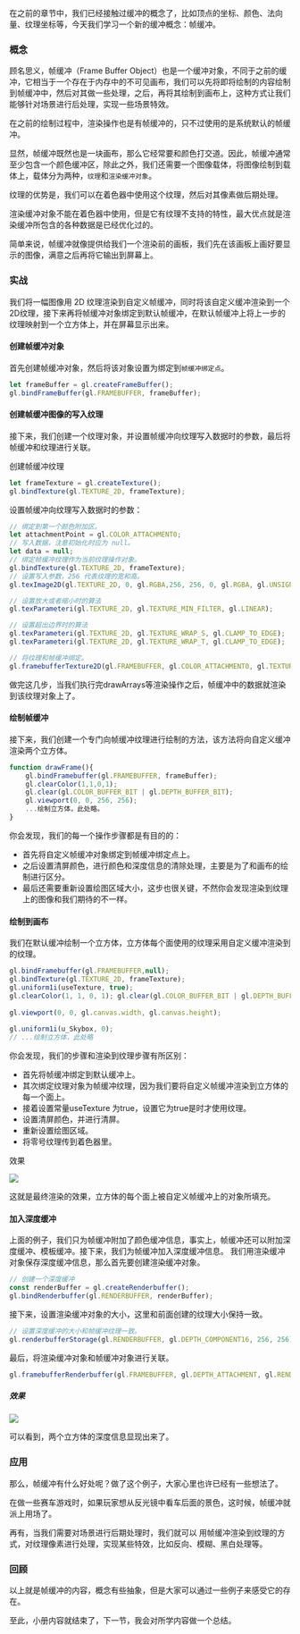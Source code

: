 在之前的章节中，我们已经接触过缓冲的概念了，比如顶点的坐标、颜色、法向量、纹理坐标等，今天我们学习一个新的缓冲概念：帧缓冲。

### 概念

顾名思义，帧缓冲（Frame Buffer Object）也是一个缓冲对象，不同于之前的缓冲，它相当于一个存在于内存中的不可见画布，我们可以先将即将绘制的内容绘制到帧缓冲中，然后对其做一些处理，之后，再将其绘制到画布上，这种方式让我们能够针对场景进行后处理，实现一些场景特效。

在之前的绘制过程中，渲染操作也是有帧缓冲的，只不过使用的是系统默认的帧缓冲。

显然，帧缓冲既然也是一块画布，那么它经常要和颜色打交道。因此，帧缓冲通常至少包含一个颜色缓冲区，除此之外，我们还需要一个图像载体，将图像绘制到载体上，载体分为两种，`纹理`和`渲染缓冲对象`。

纹理的优势是，我们可以在着色器中使用这个纹理，然后对其像素做后期处理。

渲染缓冲对象不能在着色器中使用，但是它有纹理不支持的特性，最大优点就是渲染缓冲所包含的各种数据是已经优化过的。

简单来说，帧缓冲就像提供给我们一个渲染前的画板，我们先在该画板上画好要显示的图像，满意之后再将它输出到屏幕上。

### 实战

我们将一幅图像用 2D 纹理渲染到自定义帧缓冲，同时将该自定义缓冲渲染到一个2D纹理，接下来再将帧缓冲对象绑定到默认帧缓冲，在默认帧缓冲上将上一步的纹理映射到一个立方体上，并在屏幕显示出来。

#### 创建帧缓冲对象

首先创建帧缓冲对象，然后将该对象设置为绑定到`帧缓冲绑定点`。
```js
let frameBuffer = gl.createFrameBuffer();
gl.bindFrameBuffer(gl.FRAMEBUFFER, frameBuffer);
```

#### 创建帧缓冲图像的写入纹理

接下来，我们创建一个纹理对象，并设置帧缓冲向纹理写入数据时的参数，最后将帧缓冲和纹理进行关联。

创建帧缓冲纹理
```js
let frameTexture = gl.createTexture();
gl.bindTexture(gl.TEXTURE_2D, frameTexture);
```

设置帧缓冲向纹理写入数据时的参数：
```js
// 绑定到第一个颜色附加区。
let attachmentPoint = gl.COLOR_ATTACHMENT0;
// 写入数据，注意初始化时应为 null。
let data = null;
// 绑定帧缓冲纹理作为当前纹理操作对象。
gl.bindTexture(gl.TEXTURE_2D, frameTexture);
// 设置写入参数，256 代表纹理的宽和高。
gl.texImage2D(gl.TEXTURE_2D, 0, gl.RGBA,256, 256, 0, gl.RGBA, gl.UNSIGNED_BYTE, data);

// 设置放大或者缩小时的算法
gl.texParameteri(gl.TEXTURE_2D, gl.TEXTURE_MIN_FILTER, gl.LINEAR);

// 设置超出边界时的算法
gl.texParameteri(gl.TEXTURE_2D, gl.TEXTURE_WRAP_S, gl.CLAMP_TO_EDGE);
gl.texParameteri(gl.TEXTURE_2D, gl.TEXTURE_WRAP_T, gl.CLAMP_TO_EDGE);

// 将纹理和帧缓冲绑定。
gl.framebufferTexture2D(gl.FRAMEBUFFER, gl.COLOR_ATTACHMENT0, gl.TEXTURE_2D, targetTexture, 0);
```

做完这几步，当我们执行完drawArrays等渲染操作之后，帧缓冲中的数据就渲染到该纹理对象上了。

#### 绘制帧缓冲

接下来，我们创建一个专门向帧缓冲纹理进行绘制的方法，该方法将向自定义缓冲渲染两个立方体。
```js
function drawFrame(){
    gl.bindFramebuffer(gl.FRAMEBUFFER, frameBuffer);
    gl.clearColor(1,1,0,1);
    gl.clear(gl.COLOR_BUFFER_BIT | gl.DEPTH_BUFFER_BIT);
    gl.viewport(0, 0, 256, 256);
    ...绘制立方体，此处略。
}
```

你会发现，我们的每一个操作步骤都是有目的的：

- 首先将自定义帧缓冲对象绑定到帧缓冲绑定点上。
- 之后设置清屏颜色，进行颜色和深度信息的清除处理，主要是为了和画布的绘制进行区分。
- 最后还需要重新设置绘图区域大小，这步也很关键，不然你会发现渲染到纹理上的图像和我们期待的不一样。

#### 绘制到画布

我们在默认缓冲绘制一个立方体，立方体每个面使用的纹理采用自定义缓冲渲染到的纹理。
```js
gl.bindFramebuffer(gl.FRAMEBUFFER,null);
gl.bindTexture(gl.TEXTURE_2D, frameTexture);
gl.uniform1i(useTexture, true);
gl.clearColor(1, 1, 0, 1); gl.clear(gl.COLOR_BUFFER_BIT | gl.DEPTH_BUFFER_BIT);
        
gl.viewport(0, 0, gl.canvas.width, gl.canvas.height);
        
gl.uniform1i(u_Skybox, 0);
// ...绘制立方体，此处略
```

你会发现，我们的步骤和渲染到纹理步骤有所区别：

- 首先将帧缓冲绑定到默认缓冲上。
- 其次绑定纹理对象为帧缓冲纹理，因为我们要将自定义帧缓冲渲染到立方体的每一个面上。
- 接着设置常量useTexture 为true，设置它为true是时才使用纹理。
- 设置清屏颜色，并进行清屏。
- 重新设置绘图区域。
- 将零号纹理传到着色器里。

效果

![](https://p1-jj.byteimg.com/tos-cn-i-t2oaga2asx/gold-user-assets/2018/11/30/1676035df672709d~tplv-t2oaga2asx-jj-mark:3024:0:0:0:q75.awebp)

这就是最终渲染的效果，立方体的每个面上被自定义帧缓冲上的对象所填充。

#### 加入深度缓冲

上面的例子，我们只为帧缓冲附加了颜色缓冲信息，事实上，帧缓冲还可以附加深度缓冲、模板缓冲。接下来，我们为帧缓冲加入深度缓冲信息。 我们用渲染缓冲对象保存深度缓冲信息，那么首先要创建渲染缓冲对象。
```js
// 创建一个深度缓冲
const renderBuffer = gl.createRenderbuffer();
gl.bindRenderbuffer(gl.RENDERBUFFER, renderBuffer);
```

接下来，设置渲染缓冲对象的大小，这里和前面创建的纹理大小保持一致。
```js
// 设置深度缓冲的大小和帧缓冲纹理一致。
gl.renderbufferStorage(gl.RENDERBUFFER, gl.DEPTH_COMPONENT16, 256, 256);
```

最后，将渲染缓冲对象和帧缓冲对象进行关联。
```js
gl.framebufferRenderbuffer(gl.FRAMEBUFFER, gl.DEPTH_ATTACHMENT, gl.RENDERBUFFER, renderBuffer);
```

##### 效果

![](https://p1-jj.byteimg.com/tos-cn-i-t2oaga2asx/gold-user-assets/2018/11/30/167603d58b51e1f8~tplv-t2oaga2asx-jj-mark:3024:0:0:0:q75.awebp)

可以看到，两个立方体的深度信息显现出来了。

### 应用

那么，帧缓冲有什么好处呢？做了这个例子，大家心里也许已经有一些想法了。

在做一些赛车游戏时，如果玩家想从反光镜中看车后面的景色，这时候，帧缓冲就派上用场了。

再有，当我们需要对场景进行后期处理时，我们就可以 用帧缓冲渲染到纹理的方式，对纹理像素进行处理，实现某些特效，比如反向、模糊、黑白处理等。

### 回顾

以上就是帧缓冲的内容，概念有些抽象，但是大家可以通过一些例子来感受它的存在。

至此，小册内容就结束了，下一节，我会对所学内容做一个总结。